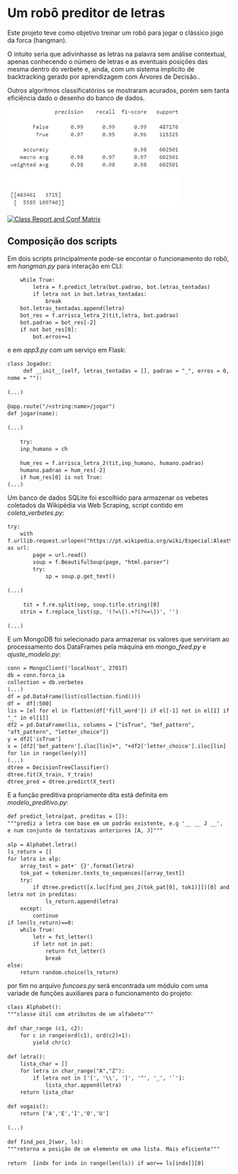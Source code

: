 # Um robô preditor de letras

Este projeto teve como objetivo treinar um robô para jogar o clássico jogo da forca (hangman).

O intuito seria que adivinhasse as letras na palavra sem análise contextual, apenas conhecendo o número de letras e as eventuais posições das mesma dentro do verbete e, ainda, com um sistema implícito de backtracking gerado por aprendizagem com Árvores de Decisão..

Outros algoritmos classificatórios se mostraram acurados, porém sem tanta eficiência dado o desenho do banco de dados.

[![Class Report and Conf Matrix](https://github.com/ajnciro/Projetos/blob/main/Hangman/static/eficiencia_modelo.jpg "Class Report and Conf Matrix")](https://github.com/ajnciro/Projetos/blob/main/Hangman/static/eficiencia_modelo.jpghttp:// "Class Report and Conf Matrix")

[![Class Report and Conf Matrix](add "Class Report and Conf Matrix")](https://github.com/ajnciro/Projetos/blob/main/Hangman/static/eficiencia_modelo.jpg "Class Report and Conf Matrix")

## Composição dos scripts
Em dois scripts principalmente pode-se encontar o funcionamento do robô, em *hangman.py* para interação em CLI:


        while True:
            letra = f.predict_letra(bot.padrao, bot.letras_tentadas)
            if letra not in bot.letras_tentadas:
                break
        bot.letras_tentadas.append(letra) 
        bot_res = f.arrisca_letra_2(tit,letra, bot.padrao)
        bot.padrao = bot_res[-2]
        if not bot_res[0]:
            bot.erros+=1

e em *app3.py* com um serviço em Flask:


	class Jogador:
   		 def __init__(self, letras_tentadas = [], padrao = "_", erros = 0, nome = ""):
		 
	(...)
	
	@app.route("/<string:name>/jogar")
	def jogar(name):
	
	(...)
	
	    try:
        inp_humano = ch

        hum_res = f.arrisca_letra_2(tit,inp_humano, humano.padrao)
        humano.padrao = hum_res[-2]
        if hum_res[0] is not True:
	(...)
	
	
Um banco de dados SQLite foi escolhido para armazenar os vebetes coletados da Wikipédia via Web Scraping, script contido em *coleta_verbetes.py*:


    try:
        with f.urllib.request.urlopen("https://pt.wikipedia.org/wiki/Especial:Aleat%C3%B3ria") as url:
            page = url.read()
            soup = f.BeautifulSoup(page, "html.parser")
            try:
                sp = soup.p.get_text()
	
	(...)
	
		 tit = f.re.split(sep, soup.title.string)[0]
        strin = f.replace_list(sp, '(?=\[).+?(?<=\])', '')
	
	(...)
	
E um MongoDB foi selecionado para armazenar os valores que serviriam ao processamento dos DataFrames pela máquina em *mongo_feed.py* e *ajuste_modelo.py*:


	conn = MongoClient('localhost', 27017)
	db = conn.forca_ia
	collection = db.verbetes
	(...)
	df = pd.DataFrame(list(collection.find()))
	df =  df[:500]
	lis = [el for el in flatten(df['fill_word']) if el[-1] not in el[1] if "_" in el[1]]
	df2 = pd.DataFrame(lis, columns = ["isTrue", "bef_pattern", "aft_pattern", "letter_choice"])
	y = df2['isTrue']
	x = [df2['bef_pattern'].iloc[lin]+", "+df2['letter_choice'].iloc[lin] for lin in range(len(y))]
	(...)
	dtree = DecisionTreeClassifier()
	dtree.fit(X_train, Y_train)
	dtree_pred = dtree.predict(X_test)
	
E a função preditiva propriamente dita está definita em *modelo_preditivo.py*:


	def predict_letra(pat, preditas = []):
    """prediz a letra com base em um padrão existente, e.g '__ __ J __', 
    e num conjunto de tentativas anteriores [A, J]"""
    
    alp = Alphabet.letra()
    ls_return = []
    for letra in alp:
        array_test = pat+' {}'.format(letra)
        tok_pat = tokenizer.texts_to_sequences([array_test])
        try:
            if dtree.predict([x.loc[find_pos_2(tok_pat[0], tok1)]])[0] and letra not in preditas:
                ls_return.append(letra)
        except:
            continue
    if len(ls_return)==0:
        while True:
            letr = fst_letter()
            if letr not in pat:
                return fst_letter()
                break
    else:        
        return random.choice(ls_return) 
		

por fim no arquivo *funcoes.py* será encontrada um módulo com uma variade de funções auxiliares para o funcionamento do projeto:


	class Alphabet():
    """classe útil com atributos de um alfabeto"""
        
    def char_range (c1, c2):
        for c in range(ord(c1), ord(c2)+1):
            yield chr(c)
        
    def letra():
        lista_char = []
        for letra in char_range("A","Z"):
            if letra not in ['[', '\\', ']', '^', '_', '`']:
                lista_char.append(letra)
        return lista_char
    
    def vogais():
        return ['A','E','I','O','U']
		
	(...)
	
	def find_pos_2(wor, ls):
    """retorna a posição de um elemento em uma lista. Mais eficiente"""
    
    return  [indx for indx in range(len(ls)) if wor== ls[indx]][0]

